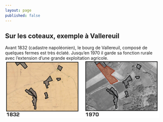 ```yaml
---
layout: page
published: false
---
```


## Sur les coteaux, exemple à Vallereuil

Avant 1832 (cadastre napoléonien), le bourg de Vallereuil, composé de quelques fermes est très éclaté. Jusqu’en 1970 il garde sa fonction rurale avec l’extension d’une grande exploitation agricole.
![](data/images/1/histoire/1_histoire_POP8.jpg)